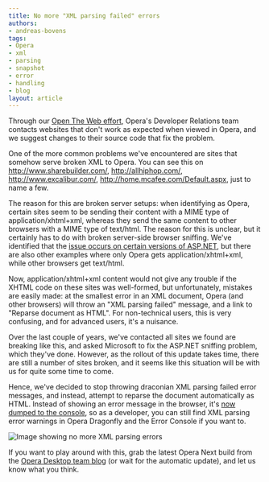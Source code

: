 ```yaml
---
title: No more "XML parsing failed" errors
authors:
- andreas-bovens
tags:
- Opera
- xml
- parsing
- snapshot
- error
- handling
- blog
layout: article
---
```

<p>Through our <a href="http://my.opera.com/community/openweb/info/">Open The Web effort</a>, Opera&#39;s Developer Relations team contacts websites that don&#39;t work as expected when viewed in Opera, and we suggest changes to their source code that fix the problem. </p>

<p>One of the more common problems we&#39;ve encountered are sites that somehow serve broken XML to Opera. You can see this on <a href="http://www.sharebuilder.com/">http://www.sharebuilder.com/</a>, <a href="http://allhiphop.com/">http://allhiphop.com/</a>, <a href="http://www.excalibur.com/">http://www.excalibur.com/</a>, <a href="http://home.mcafee.com/Default.aspx">http://home.mcafee.com/Default.aspx</a>, just to name a few.</p>

<p>The reason for this are broken server setups: when identifying as Opera, certain sites seem to be sending their content with a MIME type of application/xhtml+xml, whereas they send the same content to other browsers with a MIME type of text/html. The reason for this is unclear, but it certainly has to do with broken server-side browser sniffing. We&#39;ve identified that the <a href="http://my.opera.com/ODIN/blog/2011/08/12/asp-wrong-mime-type">issue occurs on certain versions of ASP.NET</a>, but there are also other examples where only Opera gets application/xhtml+xml, while other browsers get text/html.</p>

<p>Now, application/xhtml+xml content would not give any trouble if the XHTML code on these sites was well-formed, but unfortunately, mistakes are easily made: at the smallest error in an XML document, Opera (and other browsers) will throw an &quot;XML parsing failed&quot; message, and a link to &quot;Reparse document as HTML&quot;. For non-technical users, this is very confusing, and for advanced users, it&#39;s a nuisance.</p>

<p>Over the last couple of years, we&#39;ve contacted all sites we found are breaking like this, and asked Microsoft to fix the ASP.NET sniffing problem, which they&#39;ve done. However, as the rollout of this update takes time, there are still a number of sites broken, and it seems like this situation will be with us for quite some time to come.</p>

<p>Hence, we&#39;ve decided to stop throwing draconian XML parsing failed error messages, and instead, attempt to reparse the document automatically as HTML. Instead of showing an error message in the browser, it&#39;s <a href="http://files.myopera.com/andreasbovens/blog/allhiphop.png">now dumped to the console</a>, so as a developer, you can still find XML parsing error warnings in Opera Dragonfly and the Error Console if you want to.</p>

<img src="http://files.myopera.com/andreasbovens/blog/parsing_small.png" alt="Image showing no more XML parsing errors" />

<p>If you want to play around with this, grab the latest Opera Next build from the <a href="http://my.opera.com/desktopteam/blog/2011/09/28/core-bookmark-star">Opera Desktop team blog</a> (or wait for the automatic update), and let us know what you think.</p>

